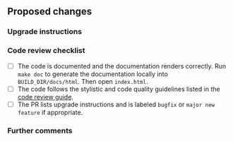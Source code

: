 ## Proposed changes

<!--
At a high level, describe what this PR does.
-->

### Upgrade instructions

<!--
If this PR makes changes that other people should be aware of when upgrading
their code, describe what they should do between the two UPGRADE INSTRUCTIONS
lines below.
-->
<!-- UPGRADE INSTRUCTIONS -->

<!-- UPGRADE INSTRUCTIONS -->

### Code review checklist

- [ ] The code is documented and the documentation renders correctly. Run
  `make doc` to generate the documentation locally into `BUILD_DIR/docs/html`.
  Then open `index.html`.
- [ ] The code follows the stylistic and code quality guidelines listed in the
  [code review guide](https://spectre-code.org/code_review_guide.html).
- [ ] The PR lists upgrade instructions and is labeled `bugfix` or
  `major new feature` if appropriate.

### Further comments

<!--
If this is a relatively large or complex change, kick off the discussion by
explaining why you chose the solution you did and what alternatives you
considered, etc...
-->
